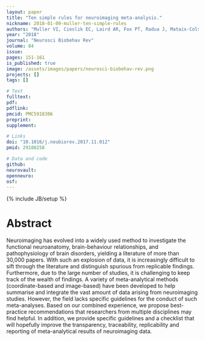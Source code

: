 ```yaml
---
layout: paper
title: "Ten simple rules for neuroimaging meta-analysis."
nickname: 2018-01-09-muller-ten-simple-rules
authors: "Muller VI, Cieslik EC, Laird AR, Fox PT, Radua J, Mataix-Cols D, Tench CR, Yarkoni T, Nichols TE, Turkeltaub PE, Wager TD, Eickhoff SB"
year: "2018"
journal: "Neurosci Biobehav Rev"
volume: 84
issue: 
pages: 151-161
is_published: true
image: /assets/images/papers/neurosci-biobehav-rev.png
projects: []
tags: []

# Text
fulltext:
pdf:
pdflink:
pmcid: PMC5918306
preprint:
supplement:

# Links
doi: "10.1016/j.neubiorev.2017.11.012"
pmid: 29180258

# Data and code
github:
neurovault:
openneuro:
osf:
---
```

{% include JB/setup %}

# Abstract

Neuroimaging has evolved into a widely used method to investigate the functional neuroanatomy, brain-behaviour relationships, and pathophysiology of brain disorders, yielding a literature of more than 30,000 papers. With such an explosion of data, it is increasingly difficult to sift through the literature and distinguish spurious from replicable findings. Furthermore, due to the large number of studies, it is challenging to keep track of the wealth of findings. A variety of meta-analytical methods (coordinate-based and image-based) have been developed to help summarise and integrate the vast amount of data arising from neuroimaging studies. However, the field lacks specific guidelines for the conduct of such meta-analyses. Based on our combined experience, we propose best-practice recommendations that researchers from multiple disciplines may find helpful. In addition, we provide specific guidelines and a checklist that will hopefully improve the transparency, traceability, replicability and reporting of meta-analytical results of neuroimaging data.
